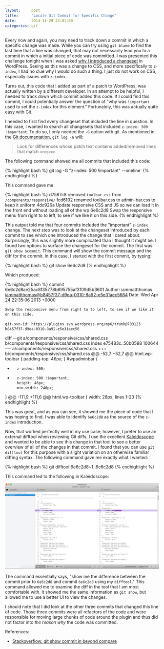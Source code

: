 ```yaml
---
layout:     post
title:      "Locate Git Commit for Specific Change"
date:       2014-11-29 23:01:00
categories: git
---
```


Every now and again, you may need to track down a commit in which a specific change was made. While you can try using `git blame` to find the last time that a line was changed, that may not necessarily lead you to a commit in which a initial piece of code was committed. I was presented this challenge tonight when I was asked [why I introduced a changeset](https://core.trac.wordpress.org/ticket/29867#comment:4) in WordPress. Seeing as this was a change to CSS, and more specifically to `z-index`, I had no clue why I would do such a thing. I just do not work on CSS, especially issues with `z-index`.

Turns out, this code that I added as part of a patch to WordPress, was actually written by a different developer. In an attempt to be helpful, I needed to track down which commit added this code. If I could find this commit, I could potentially answer the question of "why was `!important` used to set the `z-index` for this element." Fortunately, this was actually quite easy with Git.

I needed to first find every changeset that included the line in question. In this case, I wanted to search all changesets that included `z-index: 500 !important`. To do so, I only needed the `-G` option with git. As mentioned in the [Git documentation](http://git-scm.com/docs/git-log), `git log -G` will:

> Look for differences whose patch text contains added/removed lines that match `<regex>`

The following command showed me all commits that included this code:

{% highlight bash %}
git log -G "z-index: 500 !important" --oneline`
{% endhighlight %}

This command gave me:

{% highlight bash %}
d7587c8 removed `toolbar.css` from `/components/responsive/`
fcd6102 renamed toolbar.css to admin-bar.css to keep it uniform
4dc926a Update responsive CSS and JS so we can load it in the front end without loading all of the wp
6e6c2d8 Swap the responsive menu from right to to left, to see if we like it on this side.
{% endhighlight %}

This output told me that four commits included the "important" `z-index` change. The next step was to look at the changeset introduced by each commit to see which one introduced the change that I cared about. Surprisingly, this was slightly more complicated than I thought it might be. I found two options to surface the changeset for the commit. The first was `git show $commit`. This command will show the commit message and the diff for the commit. In this case, I started with the first commit, by typing:

{% highlight bash %}
git show 6e6c2d8
{% endhighlight %}

Which produced:

{% highlight bash %}
commit 6e6c2d8ae25ac8f35778b695755af3109d5b3601
Author: iammattthomas <iammattthomas@b8457f37-d9ea-0310-8a92-e5e31aec5664>
Date:   Wed Apr 24 22:35:06 2013 +0000

    Swap the responsive menu from right to to left, to see if we like it on this side.

    git-svn-id: https://plugins.svn.wordpress.org/mp6/trunk@703123 b8457f37-d9ea-0310-8a92-e5e31aec56

diff --git a/components/responsive/css/shared.css b/components/responsive/css/shared.css
index e75483c..50b0588 100644
--- a/components/responsive/css/shared.css
+++ b/components/responsive/css/shared.css
@@ -52,7 +52,7 @@ html.wp-toolbar {
        padding-top: 46px;
 }
 #wpadminbar {
-       z-index: 500;
+       z-index: 500 !important;
        height: 46px;
        min-width: 240px;
 }
@@ -111,9 +111,6 @@ html.wp-toolbar {
        width: 28px;
lines 1-23
{% endhighlight %}

This was great, and as you can see, it showed me the piece of code that I was hoping to find. I was able to identify `6e6c2d8` as the source of the `z-index` introduction.

Now, that worked perfectly well in my use case; however, I prefer to use an external difftool when reviewing Git diffs. I use the excellent [Kaleidoscope](http://www.kaleidoscopeapp.com/) and wanted to be able to see this change in that tool to see a better overview of all of the changes in that commit. I found that you can use `git difftool` for this purpose with a slight variation on an otherwise familiar diffing syntax. The following command gave me exactly what I wanted:

{% highlight bash %}
git difftool 6e6c2d8~1..6e6c2d8
{% endhighlight %}

This command led to the following in Kaleidoscope:

![](/media/images/kaleidoscope-diff.jpg "kaleidoscope-diff")

The command essentially says, "show me the difference between the commit prior to `6e6c2d8` and commit `6e6c2d8` using my `difftool`." This command allowed me to examine the diff in the tool that I am most comfortable with. It showed me the same information as `git show`, but allowed me to use a better UI to view the changes.

I should note that I did look at the other three commits that changed this line of code. Those three commits were all refactors of the code and were responsible for moving large chunks of code around the plugin and thus did not factor into *the reason why* the code was committed.

References:

* [Stackoverflow: git show commit in beyond compare](http://stackoverflow.com/questions/7515213/git-show-commit-in-beyond-compare)
